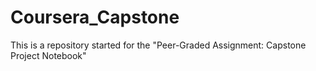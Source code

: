 # Coursera_Capstone
This is a repository started for the "Peer-Graded Assignment: Capstone Project Notebook"
